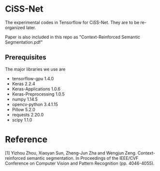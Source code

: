 # CiSS-Net
The experimental codes in Tensorflow for CiSS-Net.
They are to be re-organized later.

Paper is also included in this repo as "Context-Reinforced Semantic Segmentation.pdf"

## Prerequisites

The major libraries we use are
- tensorflow-gpu      1.4.0
- Keras               2.2.4
- Keras-Applications  1.0.6
- Keras-Preprocessing 1.0.5
- numpy               1.14.5
- opencv-python       3.4.1.15
- Pillow              5.2.0
- requests            2.20.0
- scipy               1.1.0

# Reference

[1] Yizhou Zhou, Xiaoyan Sun, Zheng-Jun Zha and Wengjun Zeng. Context-reinforced semantic segmentation. In Proceedings of the IEEE/CVF Conference on Computer Vision and Pattern Recognition (pp. 4046-4055).
